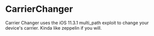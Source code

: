 # CarrierChanger
Carrier Changer uses the iOS 11.3.1 multi_path exploit to change your device's carrier. Kinda like zeppelin if you will.
